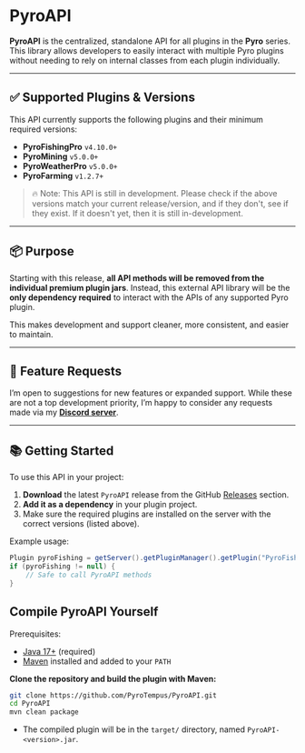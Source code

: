 # PyroAPI

**PyroAPI** is the centralized, standalone API for all plugins in the **Pyro** series. This library allows developers to easily interact with multiple Pyro plugins without needing to rely on internal classes from each plugin individually.

---

## ✅ Supported Plugins & Versions

This API currently supports the following plugins and their minimum required versions:

- **PyroFishingPro** `v4.10.0+`
- **PyroMining** `v5.0.0+`
- **PyroWeatherPro** `v5.0.0+`
- **PyroFarming** `v1.2.7+`

> 🔥 Note: This API is still in development. Please check if the above versions match your current release/version, and if they don't, see if they exist. If it doesn't yet, then it is still in-development.

---

## 📦 Purpose

Starting with this release, **all API methods will be removed from the individual premium plugin jars**. Instead, this external API library will be the **only dependency required** to interact with the APIs of any supported Pyro plugin.

This makes development and support cleaner, more consistent, and easier to maintain.

---

## 💬 Feature Requests

I’m open to suggestions for new features or expanded support. While these are not a top development priority, I’m happy to consider any requests made via my **[Discord server](https://discord.gg/zNtFN3m)**.

---

## 📚 Getting Started

To use this API in your project:

1. **Download** the latest `PyroAPI` release from the GitHub [Releases](../../releases) section.
2. **Add it as a dependency** in your plugin project.
3. Make sure the required plugins are installed on the server with the correct versions (listed above).

Example usage:

```java
Plugin pyroFishing = getServer().getPluginManager().getPlugin("PyroFishingPro");
if (pyroFishing != null) {
    // Safe to call PyroAPI methods
}
```
## Compile PyroAPI Yourself
Prerequisites:
* [Java 17+](https://adoptopenjdk.net/) (required)
* [Maven](https://maven.apache.org/download.cgi) installed and added to your `PATH`

**Clone the repository and build the plugin with Maven:**
```bash
git clone https://github.com/PyroTempus/PyroAPI.git
cd PyroAPI
mvn clean package
```
* The compiled plugin will be in the `target/` directory, named `PyroAPI-<version>.jar`.
